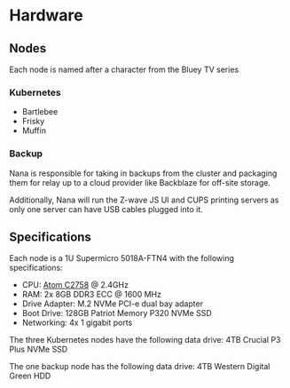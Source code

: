 # Hardware

## Nodes

Each node is named after a character from the Bluey TV series

### Kubernetes

- Bartlebee
- Frisky
- Muffin

### Backup

Nana is responsible for taking in backups from the cluster and packaging them for relay up to a cloud provider like Backblaze for off-site storage.

Additionally, Nana will run the Z-wave JS UI and CUPS printing servers as only one server can have USB cables plugged into it.

## Specifications

Each node is a 1U Supermicro 5018A-FTN4 with the following specifications:

- CPU: [Atom C2758](https://www.intel.com/content/www/us/en/products/sku/77988/intel-atom-processor-c2758-4m-cache-2-40-ghz/specifications.html) @ 2.4GHz
- RAM: 2x 8GB DDR3 ECC @ 1600 MHz
- Drive Adapter: M.2 NVMe PCI-e dual bay adapter
- Boot Drive: 128GB Patriot Memory P320 NVMe SSD
- Networking: 4x 1 gigabit ports

The three Kubernetes nodes have the following data drive: 4TB Crucial P3 Plus NVMe SSD

The one backup node has the following data drive: 4TB Western Digital Green HDD
